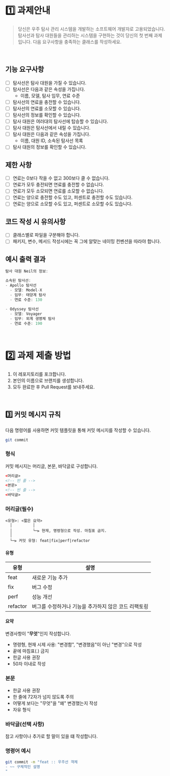 # 1️⃣ 과제안내
> 당신은 우주 탐사 관리 시스템을 개발하는 소프트웨어 개발자로 고용되었습니다. 탐사선과 탐사 대원들을 관리하는 시스템을 구현하는 것이 당신의 첫 번째 과제입니다. 다음 요구사항을 충족하는 클래스를 작성하세요.
>

<br>

## 기능 요구사항
- [ ] 탐사선은 탐사 대원을 가질 수 있습니다.
- [ ] 탐사선은 다음과 같은 속성을 가집니다.
  - 이름, 모델, 탐사 임무, 연료 수준
- [ ] 탐사선의 연료을 충전할 수 있습니다.
- [ ] 탐사선의 연료를 소모할 수 있습니다.
- [ ] 탐사선의 정보를 확인할 수 있습니다.
- [ ] 탐사 대원은 여러대의 탐사선에 탑승할 수 있습니다.
- [ ] 탐사 대원은 탐사선에서 내릴 수 있습니다.
- [ ] 탐사 대원은 다음과 같은 속성을 가집니다.
  - 이름, 대원 ID, 소속된 탐사선 목록
- [ ] 탐사 대원의 정보를 확인할 수 있습니다.

## 제한 사항
- [ ] 연료는 0보다 작을 수 없고 300보다 클 수 없습니다.
- [ ] 연료가 모두 충전되면 연료를 충전할 수 없습니다.
- [ ] 연료가 모두 소모되면 연료를 소모할 수 없습니다.
- [ ] 연료는 양으로 충전할 수도 있고, 퍼센트로 충전할 수도 있습니다.
- [ ] 연료는 양으로 소모할 수도 있고, 퍼센트로 소모할 수도 있습니다.

## 코드 작성 시 유의사항
- [ ] 클래스별로 파일을 구분해야 합니다.
- [ ] 패키지, 변수, 메서드 작성시에는 꼭 그에 알맞는 네이밍 컨벤션을 따라야 합니다.

## 예시 출력 결과
```java
탐사 대원 Neil의 정보:

소속된 탐사선:
- Apollo 탐사선
  - 모델: Model-X
  - 임무: 태양계 탐사
  - 연료 수준: 130
  
- Odyssey 탐사선
  - 모델: Voyager
  - 임무: 외계 생명체 탐사
  - 연료 수준: 190
```

<br>

# 2️⃣ 과제 제출 방법
  1. 이 레포지토리를 포크합니다.
  2. 본인의 이름으로 브랜치를 생성합니다.
  3. 모두 완료한 후 Pull Request를 보내주세요.

<br>

## 3️⃣ 커밋 메시지 규칙

다음 명령어를 사용하면 커밋 템플릿을 통해 커밋 메시지를 작성할 수 있습니다.

```bash
git commit
```

### 형식

커밋 메시지는 머리글, 본문, 바닥글로 구성합니다.

```html
<머리글>
<!-- 빈 줄 -->
<본문>
<!-- 빈 줄 -->
<바닥글>
```

### 머리글(필수)

```
<유형>: <짧은 요약>
  │         │
  │         └─⫸ 현재, 명령형으로 작성. 마침표 금지.
  │
  └─⫸ 커밋 유형: feat|fix|perf|refactor
```

#### 유형

| 유형     | 설명                                                     |
|----------|----------------------------------------------------------|
| feat     | 새로운 기능 추가                                          |
| fix      | 버그 수정                                                 |
| perf     | 성능 개선                                                 |
| refactor | 버그를 수정하거나 기능을 추가하지 않은 코드 리팩토링       |

#### 요약

변경사항이 "**무엇**"인지 작성합니다.

- 명령형, 현재 시제 사용: "변경함", "변경했음"이 아닌 "변경"으로 작성
- 끝에 마침표(.) 금지
- 한글 사용 권장
- 50자 이내로 작성

### 본문

- 한글 사용 권장
- 한 줄에 72자가 넘지 않도록 주의
- 어떻게 보다는 "무엇"을 "왜" 변경했는지 작성
- 자유 형식

### 바닥글(선택 사항)

참고 사항이나 추가로 할 말이 있을 떄 작성합니다.

### 명령어 예시
```bash
git commit -m "feat :: 우주선 객체
- ~~ 구체적인 설명
"
```